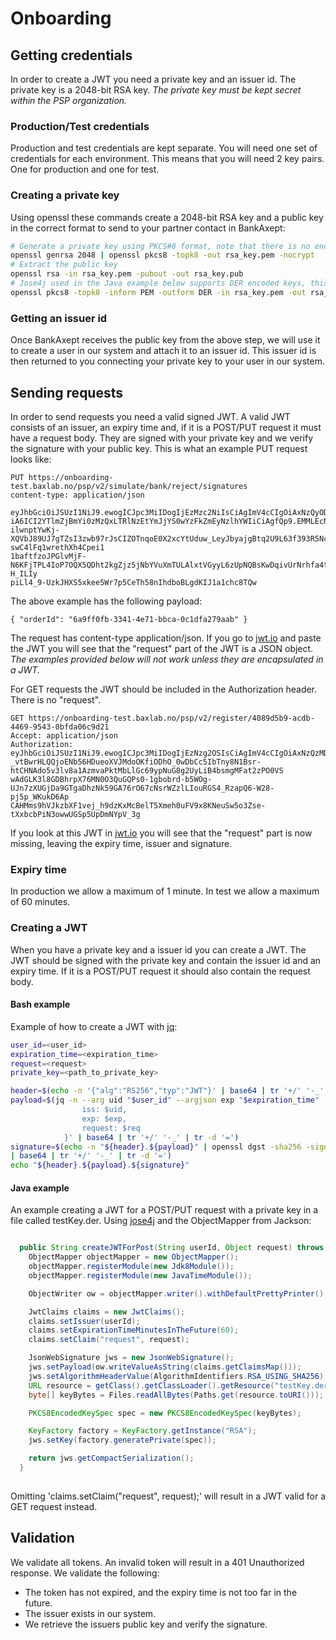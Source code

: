 # Onboarding

## Getting credentials
In order to create a JWT you need a private key and an issuer id. The private key is a 2048-bit RSA key. _The private
key must be kept secret within the PSP organization._

### Production/Test credentials

Production and test credentials are kept separate. You will need one set of credentials for each environment. This means
that you will need 2 key pairs. One for production and one for test.

### Creating a private key

Using openssl these commands create a 2048-bit RSA key and a public key in the correct format to send to
your partner contact in BankAxept:

```bash
# Generate a private key using PKCS#8 format, note that there is no encryption on the private key.
openssl genrsa 2048 | openssl pkcs8 -topk8 -out rsa_key.pem -nocrypt
# Extract the public key
openssl rsa -in rsa_key.pem -pubout -out rsa_key.pub
# Jose4j used in the Java example below supports DER encoded keys, this converts the private key to DER format
openssl pkcs8 -topk8 -inform PEM -outform DER -in rsa_key.pem -out rsa_key.der -nocrypt
```

### Getting an issuer id

Once BankAxept receives the public key from the above step, we will use it to create a user in our system and attach it
to an issuer id. This issuer id is then returned to you connecting your private key to your user in our system.

## Sending requests

In order to send requests you need a valid signed JWT. A valid JWT consists of an issuer,
an expiry time and, if it is a POST/PUT request it must have a request body.
They are signed with your private key and we verify the signature with your public key.
This is what an example PUT request looks like:
```
PUT https://onboarding-test.baxlab.no/psp/v2/simulate/bank/reject/signatures
content-type: application/json
        
eyJhbGciOiJSUzI1NiJ9.ewogICJpc3MiIDogIjEzMzc2NiIsCiAgImV4cCIgOiAxNzQyODMwOTM3LAogICJyZXF1ZXN0IiA6IHsKICAgICJvcmRlcklkI
iA6ICI2YTlmZjBmYi0zMzQxLTRlNzEtYmJjYS0wYzFkZmEyNzlhYWIiCiAgfQp9.EMMLEcNrk9BfrgQK2as4sXZzlTFajcIs5E15Poz52IHrwtB_f76CJ
ilwnptYwKj-XQVbJ89UJ7gTZsI3zwb97rJsCIZOTnqoE0X2xcYtUduw_LeyJbyajgBtq2U9L63f393R5Nc4StfiIo__R_7u-swC4lFq1wrethXh4Cpei1
1baftfzoJPGlvMjF-N6KFjTPL4IoP7OQX5QDht2kgZjz5jNbYVuXmTULAlxtVGyyL6zUpNQBsKwDqivUrNrhfa4tNynT9uPdSBux4KUxkjhDva-H_ILIy
piLl4_9-UzkJHXS5xkee5Wr7p5CeTh58nIhdboBLgdKIJ1a1chc8TQw
```
The above example has the following payload:
```
{ "orderId": "6a9ff0fb-3341-4e71-bbca-0c1dfa279aab" }
```
The request has content-type application/json. If you go to
[jwt.io](https://jwt.io) and paste the JWT you will see that the "request" part of the JWT is a JSON object.
*The examples provided below will not work unless they are encapsulated in a JWT.*


For GET requests the JWT should be included in the Authorization header. There is no "request".
```
GET https://onboarding-test.baxlab.no/psp/v2/register/4089d5b9-acdb-4469-9543-0bfda06c9d21
Accept: application/json
Authorization: eyJhbGciOiJSUzI1NiJ9.ewogICJpc3MiIDogIjEzNzg2OSIsCiAgImV4cCIgOiAxNzQzMDAwNTE0Cn0.N2q33h9jMPPUcB40jr27XV
_vtBwrHLQQjoENb56HDueoXVJMdoOKfiODhO_0wDbCc5IbTny8N1Bsr-htCHNAdo5v3lv8a1AzmvaPktMbLlGc69ypNuG8g2UyLiB4bsmgMFat2zPO0VS
wAdGLK3l8GDBhrpX76MN0O3QuGQPs0-1gbobrd-b5WOg-UJn7zXUGjDa9GTgaDhzNk59GA76rO67cNsrWZzlLIouRGS4_RzapQ6-W28-pj5p_WKukD6Ap
CAHMms9hVJkzbXF1vej_h9dzKxMcBelT5Xmeh0uFV9x8KNeuSw5o3Zse-tXxbcbPiN3owwUGSp5UpDmNYpV_3g
```
If you look at this JWT in [jwt.io](https://jwt.io) you will see that the "request" part is now missing,
leaving the expiry time, issuer and signature.

### Expiry time

In production we allow a maximum of 1 minute. In test we allow a maximum of 60 minutes.

### Creating a JWT

When you have a private key and a issuer id you can create a JWT. The JWT should be signed with the private key and
contain the issuer id and an expiry time. If it is a POST/PUT request it should also contain the request body.

#### Bash example
Example of how to create a JWT with [jq](https://jqlang.github.io/jq/):
```bash
user_id=<user_id>
expiration_time=<expiration_time>
request=<request>
private_key=<path_to_private_key>

header=$(echo -n '{"alg":"RS256","typ":"JWT"}' | base64 | tr '+/' '-_' | tr -d '=')
payload=$(jq -n --arg uid "$user_id" --argjson exp "$expiration_time" --argjson req "$request" '{
                iss: $uid,
                exp: $exp,
                request: $req
            }' | base64 | tr '+/' '-_' | tr -d '=')
signature=$(echo -n "${header}.${payload}" | openssl dgst -sha256 -sign "$private_key"
| base64 | tr '+/' '-_' | tr -d '=')
echo "${header}.${payload}.${signature}"
```

#### Java example

An example creating a JWT for a POST/PUT request with a private key in a file called testKey.der.
Using [jose4j](https://mvnrepository.com/artifact/org.bitbucket.b_c/jose4j) and the ObjectMapper from Jackson:

``` java

  public String createJWTForPost(String userId, Object request) throws Exception {
    ObjectMapper objectMapper = new ObjectMapper();
    objectMapper.registerModule(new Jdk8Module());
    objectMapper.registerModule(new JavaTimeModule());

    ObjectWriter ow = objectMapper.writer().withDefaultPrettyPrinter();

    JwtClaims claims = new JwtClaims();
    claims.setIssuer(userId);
    claims.setExpirationTimeMinutesInTheFuture(60);
    claims.setClaim("request", request);

    JsonWebSignature jws = new JsonWebSignature();
    jws.setPayload(ow.writeValueAsString(claims.getClaimsMap()));
    jws.setAlgorithmHeaderValue(AlgorithmIdentifiers.RSA_USING_SHA256);
    URL resource = getClass().getClassLoader().getResource("testKey.der");
    byte[] keyBytes = Files.readAllBytes(Paths.get(resource.toURI()));

    PKCS8EncodedKeySpec spec = new PKCS8EncodedKeySpec(keyBytes);

    KeyFactory factory = KeyFactory.getInstance("RSA");
    jws.setKey(factory.generatePrivate(spec));

    return jws.getCompactSerialization();
  }
  
```

Omitting 'claims.setClaim("request", request);' will result in a JWT valid for a GET request instead.


## Validation

We validate all tokens. An invalid token will result in a 401 Unauthorized response. We validate the following:
- The token has not expired, and the expiry time is not too far in the future.
- The issuer exists in our system.
- We retrieve the issuers public key and verify the signature.

